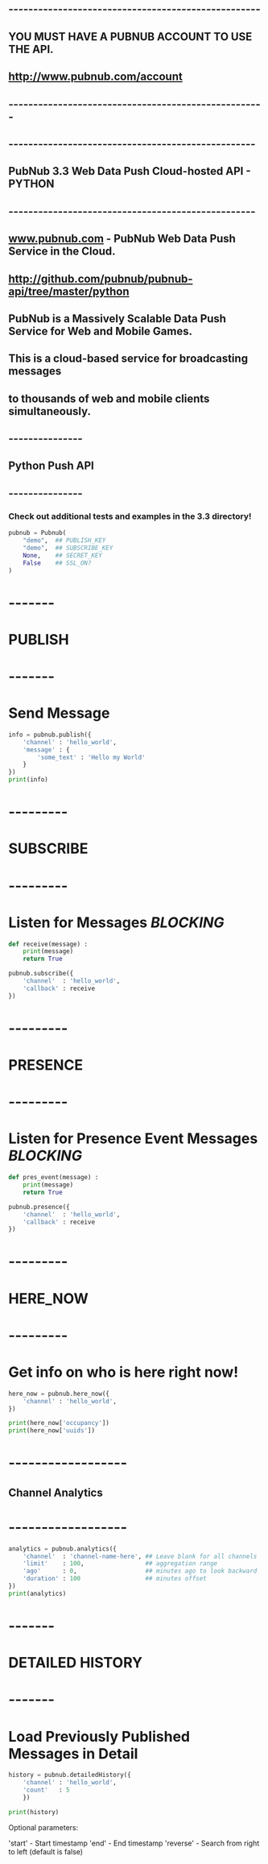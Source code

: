 ## ---------------------------------------------------
##
## YOU MUST HAVE A PUBNUB ACCOUNT TO USE THE API.
## http://www.pubnub.com/account
##
## ----------------------------------------------------

## --------------------------------------------------
## PubNub 3.3 Web Data Push Cloud-hosted API - PYTHON
## --------------------------------------------------
##
## www.pubnub.com - PubNub Web Data Push Service in the Cloud. 
## http://github.com/pubnub/pubnub-api/tree/master/python
##
## PubNub is a Massively Scalable Data Push Service for Web and Mobile Games.
## This is a cloud-based service for broadcasting messages
## to thousands of web and mobile clients simultaneously.

## ---------------
## Python Push API
## ---------------

### Check out additional tests and examples in the 3.3 directory!

```python
pubnub = Pubnub(
    "demo",  ## PUBLISH_KEY
    "demo",  ## SUBSCRIBE_KEY
    None,    ## SECRET_KEY
    False    ## SSL_ON?
)
```

# -------
# PUBLISH
# -------
# Send Message

```python
info = pubnub.publish({
    'channel' : 'hello_world',
    'message' : {
        'some_text' : 'Hello my World'
    }
})
print(info)
```

# ---------
# SUBSCRIBE
# ---------
# Listen for Messages *BLOCKING*

```python
def receive(message) :
    print(message)
    return True

pubnub.subscribe({
    'channel'  : 'hello_world',
    'callback' : receive 
})
```

# ---------
# PRESENCE
# ---------
# Listen for Presence Event Messages *BLOCKING*

```python
def pres_event(message) :
    print(message)
    return True

pubnub.presence({
    'channel'  : 'hello_world',
    'callback' : receive 
})
```

# ---------
# HERE_NOW
# ---------
# Get info on who is here right now!

```python
here_now = pubnub.here_now({
    'channel' : 'hello_world',
})

print(here_now['occupancy'])
print(here_now['uuids'])
```

# ------------------
## Channel Analytics
# ------------------

```python
analytics = pubnub.analytics({
    'channel'  : 'channel-name-here', ## Leave blank for all channels
    'limit'    : 100,                 ## aggregation range
    'ago'      : 0,                   ## minutes ago to look backward
    'duration' : 100                  ## minutes offset
})
print(analytics)
```


# -------
# DETAILED HISTORY
# -------
# Load Previously Published Messages in Detail

```python
history = pubnub.detailedHistory({
    'channel' : 'hello_world',
    'count'   : 5
    })

print(history)
```
Optional parameters:

'start' - Start timestamp
'end' - End timestamp
'reverse' - Search from right to left (default is false)



